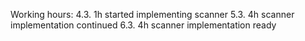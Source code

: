 Working hours:
4.3. 1h started implementing scanner
5.3. 4h scanner implementation continued
6.3. 4h scanner implementation ready